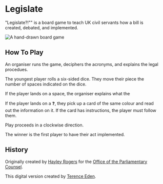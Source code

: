 # Legislate

"Legislate?!"" is a board game to teach UK civil servants how a bill is created, debated, and implemented.

![A hand-drawn board game](https://pbs.twimg.com/media/DOmCvMPWsAAQJ1b.jpg:medium)	

## How To Play

An organiser runs the game, deciphers the acronyms, and explains the legal procedues.

The youngest player rolls a six-sided dice. They move their piece the number of spaces indicated on the dice.

If the player lands on a space, the organiser explains what the 

If the player lands on a ❓, they pick up a card of the same colour and read out the information on it.  If the card has instructions, the player must follow them. 

Play proceeds in a clockwise direction.

The winner is the first player to have their act implemented.

## History

Originally created by [Hayley Rogers](https://twitter.com/goodlawgeek) for the [Office of the Parliamentary Counsel](https://www.gov.uk/government/organisations/office-of-the-parliamentary-counsel).

This digital version created by [Terence Eden](https://shkspr.mobi/blog/).	